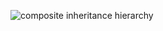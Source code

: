 ![composite inheritance hierarchy](https://raw.githubusercontent.com/CloudCoreo/audit-aws/master/images/hierarchy.png "composite inheritance hierarchy")
